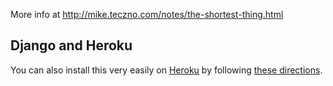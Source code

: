 More info at http://mike.teczno.com/notes/the-shortest-thing.html


Django and Heroku
---

You can also install this very easily on [Heroku](http://heroku.com) by following [these directions](/shlong/tree/shlong-django).
